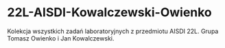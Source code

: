 # 22L-AISDI-Kowalczewski-Owienko

Kolekcja wszystkich zadań laboratoryjnych z przedmiotu AISDI 22L.
Grupa Tomasz Owienko i Jan Kowalczewski.